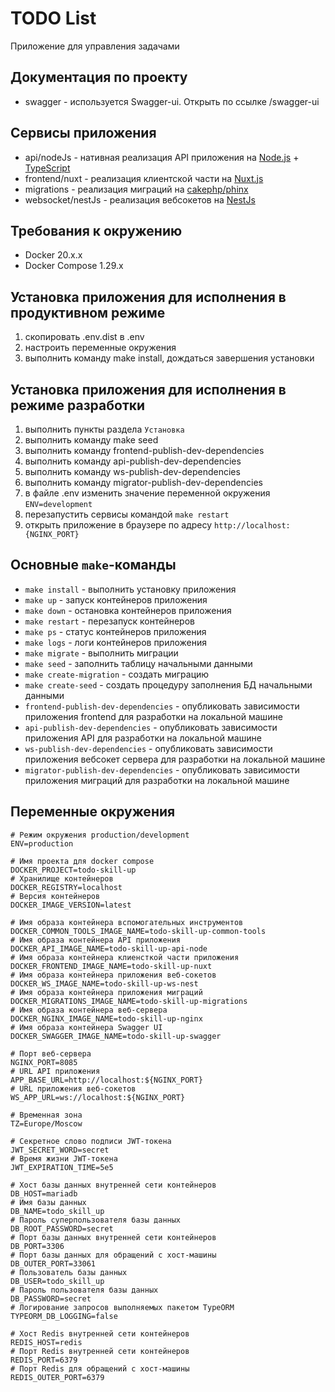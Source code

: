 # TODO List

Приложение для управления задачами

## Документация по проекту

- swagger - используется Swagger-ui. Открыть по ссылке /swagger-ui

## Сервисы приложения

- api/nodeJs - нативная реализация API приложения на [Node.js](https://nodejs.org) + [TypeScript](https://www.typescriptlang.org)
- frontend/nuxt - реализация клиентской части на [Nuxt.js](https://nuxt.com)
- migrations - реализация миграций на [cakephp/phinx](https://github.com/cakephp/phinx)
- websocket/nestJs - реализация вебсокетов на [NestJs](https://nestjs.com)

## Требования к окружению

- Docker 20.x.x
- Docker Compose 1.29.x

## Установка приложения для исполнения в продуктивном режиме

1. скопировать .env.dist в .env
1. настроить переменные окружения
1. выполнить команду make install, дождаться завершения установки

## Установка приложения для исполнения в режиме разработки
1. выполнить пункты раздела `Установка`
1. выполнить команду make seed
1. выполнить команду frontend-publish-dev-dependencies
1. выполнить команду api-publish-dev-dependencies
1. выполнить команду ws-publish-dev-dependencies
1. выполнить команду migrator-publish-dev-dependencies
1. в файле .env изменить значение переменной окружения `ENV=development`
1. перезапустить сервисы командой `make restart`
1. открыть приложение в браузере по адресу `http://localhost:{NGINX_PORT}`

## Основные `make`-команды

- `make install` - выполнить установку приложения
- `make up` - запуск контейнеров приложения
- `make down` - остановка контейнеров приложения
- `make restart` - перезапуск контейнеров
- `make ps` - статус контейнеров приложения
- `make logs` - логи контейнеров приложения
- `make migrate` - выполнить миграции
- `make seed` - заполнить таблицу начальными данными
- `make create-migration` - создать миграцию
- `make create-seed` - создать процедуру заполнения БД начальными данными
- `frontend-publish-dev-dependencies` - опубликовать зависимости приложения frontend для разработки на локальной машине
- `api-publish-dev-dependencies` - опубликовать зависимости приложения API для разработки на локальной машине
- `ws-publish-dev-dependencies` - опубликовать зависимости приложения вебсокет сервера для разработки на локальной машине
- `migrator-publish-dev-dependencies` - опубликовать зависимости приложения миграций для разработки на локальной машине

## Переменные окружения


```dotenv
# Режим окружения production/development
ENV=production

# Имя проекта для docker compose
DOCKER_PROJECT=todo-skill-up
# Хранилище контейнеров
DOCKER_REGISTRY=localhost
# Версия контейнеров
DOCKER_IMAGE_VERSION=latest

# Имя образа контейнера вспомогательных инструментов
DOCKER_COMMON_TOOLS_IMAGE_NAME=todo-skill-up-common-tools
# Имя образа контейнера API приложения
DOCKER_API_IMAGE_NAME=todo-skill-up-api-node
# Имя образа контейнера клиенсткой части приложения
DOCKER_FRONTEND_IMAGE_NAME=todo-skill-up-nuxt
# Имя образа контейнера приложения веб-сокетов
DOCKER_WS_IMAGE_NAME=todo-skill-up-ws-nest
# Имя образа контейнера приложения миграций
DOCKER_MIGRATIONS_IMAGE_NAME=todo-skill-up-migrations
# Имя образа контейнера веб-сервера
DOCKER_NGINX_IMAGE_NAME=todo-skill-up-nginx
# Имя образа контейнера Swagger UI
DOCKER_SWAGGER_IMAGE_NAME=todo-skill-up-swagger

# Порт веб-сервера
NGINX_PORT=8085
# URL API приложения
APP_BASE_URL=http://localhost:${NGINX_PORT}
# URL приложения веб-сокетов
WS_APP_URL=ws://localhost:${NGINX_PORT}

# Временная зона
TZ=Europe/Moscow

# Секретное слово подписи JWT-токена
JWT_SECRET_WORD=secret
# Время жизни JWT-токена
JWT_EXPIRATION_TIME=5e5

# Хост базы данных внутренней сети контейнеров
DB_HOST=mariadb
# Имя базы данных
DB_NAME=todo_skill_up
# Пароль суперпользователя базы данных
DB_ROOT_PASSWORD=secret
# Порт базы данных внутренней сети контейнеров
DB_PORT=3306
# Порт базы данных для обращений с хост-машины
DB_OUTER_PORT=33061
# Пользователь базы данных
DB_USER=todo_skill_up
# Пароль пользователя базы данных
DB_PASSWORD=secret
# Логирование запросов выполняемых пакетом TypeORM
TYPEORM_DB_LOGGING=false

# Хост Redis внутренней сети контейнеров
REDIS_HOST=redis
# Порт Redis внутренней сети контейнеров
REDIS_PORT=6379
# Порт Redis для обращений с хост-машины
REDIS_OUTER_PORT=6379
```